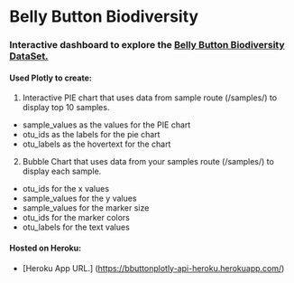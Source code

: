 # Belly Button Biodiversity
### Interactive dashboard to explore the [Belly Button Biodiversity DataSet.](robdunnlab.com/projects/belly-button-biodiversity/)

#### Used Plotly to create:
1. Interactive PIE chart that uses data from sample route (/samples/<samples>) to display top 10 samples.
  * sample_values as the values for the PIE chart
  * otu_ids as the labels for the pie chart
  * otu_labels as the hovertext for the chart
2. Bubble Chart that uses data from your samples route (/samples/<sample>) to display each sample.
  * otu_ids for the x values
  * sample_values for the y values
  * sample_values for the marker size
  * otu_ids for the marker colors
  * otu_labels for the text values
  
#### Hosted on Heroku:
* [Heroku App URL.] (https://bbuttonplotly-api-heroku.herokuapp.com/)
